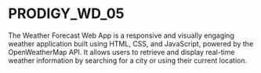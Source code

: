 # PRODIGY_WD_05
The Weather Forecast Web App is a responsive and visually engaging weather application built using HTML, CSS, and JavaScript, powered by the OpenWeatherMap API. It allows users to retrieve and display real-time weather information by searching for a city or using their current location.
